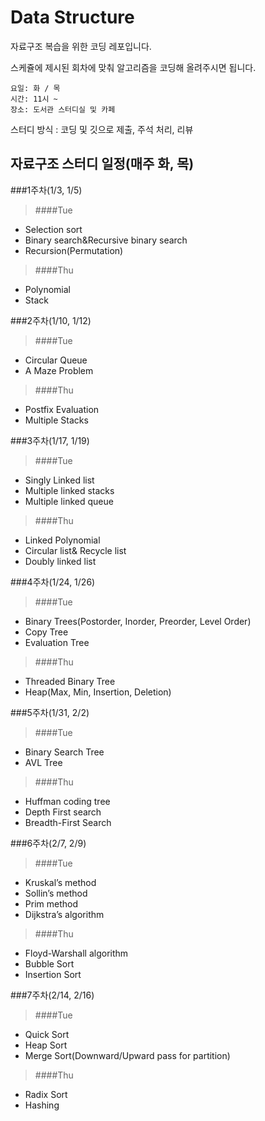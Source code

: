﻿Data Structure
===================
자료구조 복습을 위한 코딩 레포입니다.

스케쥴에 제시된 회차에 맞춰 알고리즘을 코딩해 올려주시면 됩니다.

	요일: 화 / 목
	시간: 11시 ~
  	장소: 도서관 스터디실 및 카페
스터디 방식 : 코딩 및 깃으로 제출, 주석 처리, 리뷰



자료구조 스터디 일정(매주 화, 목)
-------------------------------
###1주차(1/3, 1/5)	
>####Tue
-	Selection sort
-	Binary search&Recursive binary search
-	Recursion(Permutation)

>####Thu
-	Polynomial
-	Stack

###2주차(1/10, 1/12)
>####Tue
-  Circular Queue
-  A Maze Problem

>####Thu
-  Postfix Evaluation
-  Multiple Stacks

###3주차(1/17, 1/19)
>####Tue
-	Singly Linked list
-	Multiple linked stacks
-	Multiple linked queue

>####Thu
-  	Linked Polynomial
- 	Circular list& Recycle list
-  	Doubly linked list

###4주차(1/24, 1/26)
>####Tue
-	Binary Trees(Postorder, Inorder, Preorder, Level Order)
-	Copy Tree
-	Evaluation Tree

>####Thu
-	Threaded Binary Tree
- 	Heap(Max, Min, Insertion, Deletion)

###5주차(1/31, 2/2)	
>####Tue
-	Binary Search Tree
-	AVL Tree

>####Thu
-	Huffman coding tree
-	Depth First search
-	Breadth-First Search

###6주차(2/7, 2/9)	
>####Tue
-	Kruskal’s method
-	Sollin’s method
-	Prim method
-	Dijkstra’s algorithm

>####Thu
-	Floyd-Warshall algorithm
-	Bubble Sort
-	Insertion Sort

###7주차(2/14, 2/16)	
>####Tue
-	Quick Sort
-	Heap Sort
-	Merge Sort(Downward/Upward pass for partition)

>####Thu
-	Radix Sort
-	Hashing
